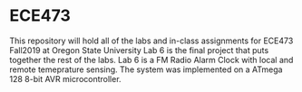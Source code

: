 # ECE473
This repository will hold all of the labs and in-class assignments for ECE473 Fall2019 at Oregon State University 
Lab 6 is the final project that puts together the rest of the labs. Lab 6 is a FM Radio Alarm Clock with local and remote temeprature sensing. The system was implemented on a ATmega 128 8-bit AVR microcontroller.
